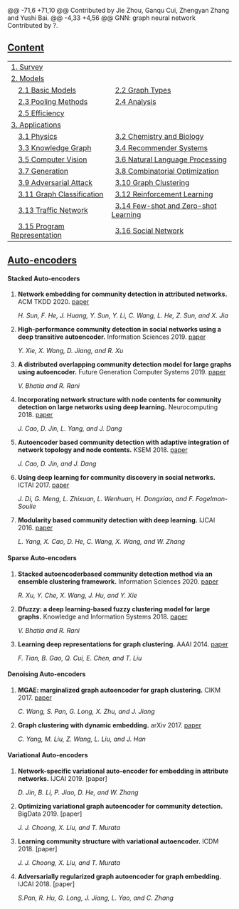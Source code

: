 @@ -71,6 +71,10 @@ Contributed by Jie Zhou, Ganqu Cui, Zhengyan Zhang and Yushi Bai.
@@ -4,33 +4,56 @@ GNN: graph neural network
Contributed by ?.

## [Content](#content)
<table>
<tr><td colspan="2"><a href="#survey-papers"><a href="">1. Survey</a></td></tr> 
<tr><td colspan="2"><a href="#models">2. Models</a></td></tr>
<tr>
    <td>&emsp;<a href="#basic-models">2.1 Basic Models</a></td>
    <td>&ensp;<a href="#graph-types">2.2 Graph Types</a></td>
</tr>
<tr>
    <td>&emsp;<a href="#pooling-methods">2.3 Pooling Methods</a></td>
    <td>&ensp;<a href="#analysis">2.4 Analysis</a></td>
</tr>
<tr>
    <td>&emsp;<a href="#efficiency">2.5 Efficiency</a></td>
    <td>&ensp;</td>
</tr>
<tr><td colspan="2"><a href="#applications">3. Applications</a></td></tr> 
<tr>
    <td>&emsp;<a href="#physics">3.1 Physics</a></td>
    <td>&ensp;<a href="#chemistry-and-biology">3.2 Chemistry and Biology</a></td>
</tr> 
<tr>
    <td>&emsp;<a href="#knowledge-graph">3.3 Knowledge Graph</a></td>
    <td>&ensp;<a href="#recommender-systems">3.4 Recommender Systems</a></td>
</tr>
<tr>
    <td>&emsp;<a href="#computer-vision">3.5 Computer Vision</a></td>
    <td>&ensp;<a href="#natural-language-processing">3.6 Natural Language Processing</a></td>
</tr> 
<tr>
    <td>&emsp;<a href="#generation">3.7 Generation</a></td>
    <td>&ensp;<a href="#combinatorial-optimization">3.8 Combinatorial Optimization</a></td>
</tr> 
<tr>
    <td>&emsp;<a href="#adversarial-attack">3.9 Adversarial Attack</a></td>
    <td>&ensp;<a href="#graph-clustering">3.10 Graph Clustering</a></td>
</tr>
<tr>
    <td>&emsp;<a href="#graph-classification">3.11 Graph Classification</a></td>
    <td>&ensp;<a href="#reinforcement-learning">3.12 Reinforcement Learning</a></td>
</tr>
<tr>
    <td>&emsp;<a href="#traffic-network">3.13 Traffic Network</a></td>
    <td>&ensp;<a href="#few-shot-and-zero-shot-learning">3.14 Few-shot and Zero-shot Learning</a></td>
</tr>
<tr>
    <td>&emsp;<a href="#program-representation">3.15 Program Representation</a></td>
    <td>&ensp;<a href="#social-network">3.16 Social Network</a></td>
</tr> 
</table>

## [Auto-encoders](#content)
#### Stacked Auto-encoders

1. **Network embedding for community detection in attributed networks.** ACM TKDD 2020. [paper]()

     *H. Sun, F. He, J. Huang, Y. Sun, Y. Li, C. Wang, L. He, Z. Sun, and X. Jia*
     
1. **High-performance community detection in social networks using a deep transitive autoencoder.** Information Sciences 2019. [paper]()

     *Y. Xie, X. Wang, D. Jiang, and R. Xu*
     
1. **A distributed overlapping community detection model for large graphs using autoencoder.** Future Generation Computer Systems 2019. [paper]()

     *V. Bhatia and R. Rani*

1. **Incorporating network structure with node contents for community detection on large networks using deep learning.** Neurocomputing 2018. [paper]()

    *J. Cao, D. Jin, L. Yang, and J. Dang*

1. **Autoencoder based community detection with adaptive integration of network topology and node contents.** KSEM 2018. [paper]()

     *J. Cao, D. Jin, and J. Dang*
    
1. **Using deep learning for community discovery in social networks.** ICTAI 2017. [paper]()

     *J. Di, G. Meng, L. Zhixuan, L. Wenhuan, H. Dongxiao, and F. Fogelman-Soulie*
  
1. **Modularity based community detection with deep learning.** IJCAI 2016. [paper](https://www.ijcai.org/Proceedings/16/Papers/321.pdf)

    *L. Yang, X. Cao, D. He, C. Wang, X. Wang, and W. Zhang*
    
#### Sparse Auto-encoders
     
1. **Stacked autoencoderbased community detection method via an ensemble clustering framework.** Information Sciences 2020. [paper]()

     *R. Xu, Y. Che, X. Wang, J. Hu, and Y. Xie*
     
1. **Dfuzzy: a deep learning-based fuzzy clustering model for large graphs.** Knowledge and Information Systems 2018. [paper]()

     *V. Bhatia and R. Rani*
 
1. **Learning deep representations for graph clustering.** AAAI 2014. [paper]()
 
     *F. Tian, B. Gao, Q. Cui, E. Chen, and T. Liu*
    
#### Denoising Auto-encoders

1. **MGAE: marginalized graph autoencoder for graph clustering.** CIKM 2017. [paper]()

     *C. Wang, S. Pan, G. Long, X. Zhu, and J. Jiang*
     
1. **Graph clustering with dynamic embedding.** arXiv 2017. [paper]()

     *C. Yang, M. Liu, Z. Wang, L. Liu, and J. Han*
     
#### Variational Auto-encoders

1. **Network-specific
variational auto-encoder for embedding in attribute networks.** IJCAI 2019. [paper]

     *D. Jin, B. Li, P. Jiao, D. He, and W. Zhang*
     
1. **Optimizing variational graph autoencoder for community detection.** BigData 2019. [paper]

     *J. J. Choong, X. Liu, and T. Murata*
     
1. **Learning community structure with variational autoencoder.** ICDM 2018. [paper]

     *J. J. Choong, X. Liu, and T. Murata*

1. **Adversarially regularized graph autoencoder for graph embedding.** IJCAI 2018. [paper]

     *S.Pan, R. Hu, G. Long, J. Jiang, L. Yao, and C. Zhang*



